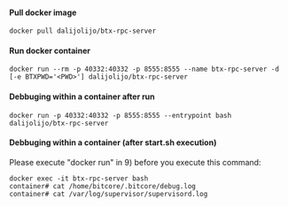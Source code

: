 #### Pull docker image
```
docker pull dalijolijo/btx-rpc-server
```

#### Run docker container
```
docker run --rm -p 40332:40332 -p 8555:8555 --name btx-rpc-server -d [-e BTXPWD='<PWD>'] dalijolijo/btx-rpc-server
```

#### Debbuging within a container after run
```
docker run -p 40332:40332 -p 8555:8555 --entrypoint bash dalijolijo/btx-rpc-server
```

#### Debbuging within a container (after start.sh execution)
Please execute "docker run" in 9) before you execute this command:
```
docker exec -it btx-rpc-server bash
container# cat /home/bitcore/.bitcore/debug.log
container# cat /var/log/supervisor/supervisord.log
```

